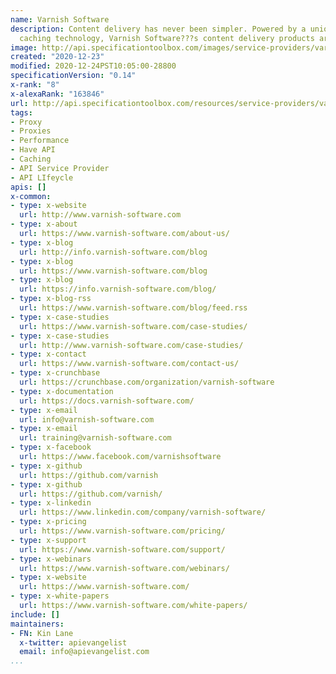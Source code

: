 ```yaml
---
name: Varnish Software
description: Content delivery has never been simpler. Powered by a uniquely flexible
  caching technology, Varnish Software???s content delivery products are indispensable
image: http://api.specificationtoolbox.com/images/service-providers/varnish-software.jpg
created: "2020-12-23"
modified: 2020-12-24PST10:05:00-28800
specificationVersion: "0.14"
x-rank: "8"
x-alexaRank: "163846"
url: http://api.specificationtoolbox.com/resources/service-providers/varnish-software/
tags:
- Proxy
- Proxies
- Performance
- Have API
- Caching
- API Service Provider
- API LIfeycle
apis: []
x-common:
- type: x-website
  url: http://www.varnish-software.com
- type: x-about
  url: https://www.varnish-software.com/about-us/
- type: x-blog
  url: http://info.varnish-software.com/blog
- type: x-blog
  url: https://www.varnish-software.com/blog
- type: x-blog
  url: https://info.varnish-software.com/blog/
- type: x-blog-rss
  url: https://www.varnish-software.com/blog/feed.rss
- type: x-case-studies
  url: https://www.varnish-software.com/case-studies/
- type: x-case-studies
  url: http://www.varnish-software.com/case-studies/
- type: x-contact
  url: https://www.varnish-software.com/contact-us/
- type: x-crunchbase
  url: https://crunchbase.com/organization/varnish-software
- type: x-documentation
  url: https://docs.varnish-software.com/
- type: x-email
  url: info@varnish-software.com
- type: x-email
  url: training@varnish-software.com
- type: x-facebook
  url: https://www.facebook.com/varnishsoftware
- type: x-github
  url: https://github.com/varnish
- type: x-github
  url: https://github.com/varnish/
- type: x-linkedin
  url: https://www.linkedin.com/company/varnish-software/
- type: x-pricing
  url: https://www.varnish-software.com/pricing/
- type: x-support
  url: https://www.varnish-software.com/support/
- type: x-webinars
  url: https://www.varnish-software.com/webinars/
- type: x-website
  url: https://www.varnish-software.com/
- type: x-white-papers
  url: https://www.varnish-software.com/white-papers/
include: []
maintainers:
- FN: Kin Lane
  x-twitter: apievangelist
  email: info@apievangelist.com
...
```

